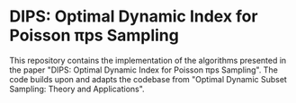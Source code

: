 # DIPS: Optimal Dynamic Index for Poisson πps Sampling
This repository contains the implementation of the algorithms presented in the paper "DIPS: Optimal Dynamic Index for Poisson πps Sampling". The code builds upon and adapts the codebase from "Optimal Dynamic Subset Sampling: Theory and Applications".

